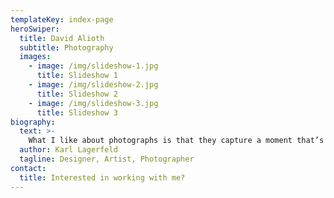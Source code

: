 ```yaml
---
templateKey: index-page
heroSwiper:
  title: David Alioth
  subtitle: Photography
  images:
    - image: /img/slideshow-1.jpg
      title: Slideshow 1
    - image: /img/slideshow-2.jpg
      title: Slideshow 2
    - image: /img/slideshow-3.jpg
      title: Slideshow 3
biography:
  text: >-
    What I like about photographs is that they capture a moment that’s gone forever, impossible to reproduce.
  author: Karl Lagerfeld
  tagline: Designer, Artist, Photographer
contact:
  title: Interested in working with me?
---
```

